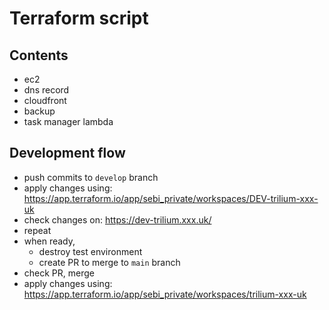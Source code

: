 # Terraform script

## Contents

- ec2
- dns record
- cloudfront
- backup
- task manager lambda

## Development flow

- push commits to `develop` branch
- apply changes using: https://app.terraform.io/app/sebi_private/workspaces/DEV-trilium-xxx-uk
- check changes on: https://dev-trilium.xxx.uk/
- repeat
- when ready,
  - destroy test environment
  - create PR to merge to `main` branch
- check PR, merge
- apply changes using: https://app.terraform.io/app/sebi_private/workspaces/trilium-xxx-uk
